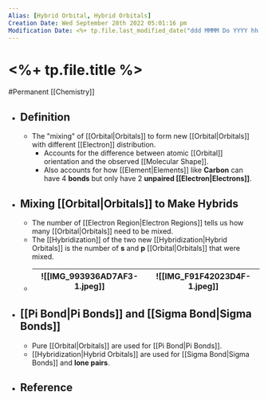 ```yaml
---
Alias: [Hybrid Orbital, Hybrid Orbitals]
Creation Date: Wed September 28th 2022 05:01:16 pm 
Modification Date: <%+ tp.file.last_modified_date("ddd MMMM Do YYYY hh:mm:ss a") %>
---
```

# <%+ tp.file.title %>
#Permanent [[Chemistry]]

- ## Definition
	- The "mixing" of [[Orbital|Orbitals]] to form new [[Orbital|Orbitals]] with different [[Electron]] distribution.
		- Accounts for the difference between atomic [[Orbital]] orientation and the observed [[Molecular Shape]].
		- Also accounts for how [[Element|Elements]] like **Carbon** can have 4 **bonds** but only have 2 **unpaired [[Electron|Electrons]]**.
- ## Mixing [[Orbital|Orbitals]] to Make Hybrids
	- The number of [[Electron Region|Electron Regions]] tells us how many [[Orbital|Orbitals]] need to be mixed.
	- The [[Hybridization]] of the two new [[Hybridization|Hybrid Orbitals]] is the number of **s** and **p** [[Orbital|Orbitals]] that were mixed.
	- ![[IMG_993936AD7AF3-1.jpeg]]|![[IMG_F91F42023D4F-1.jpeg]]
	  ---|---
- ## [[Pi Bond|Pi Bonds]] and [[Sigma Bond|Sigma Bonds]]
	- Pure [[Orbital|Orbitals]] are used for [[Pi Bond|Pi Bonds]].
	- [[Hybridization|Hybrid Orbitals]] are used for [[Sigma Bond|Sigma Bonds]] and **lone pairs**.
- ## Reference